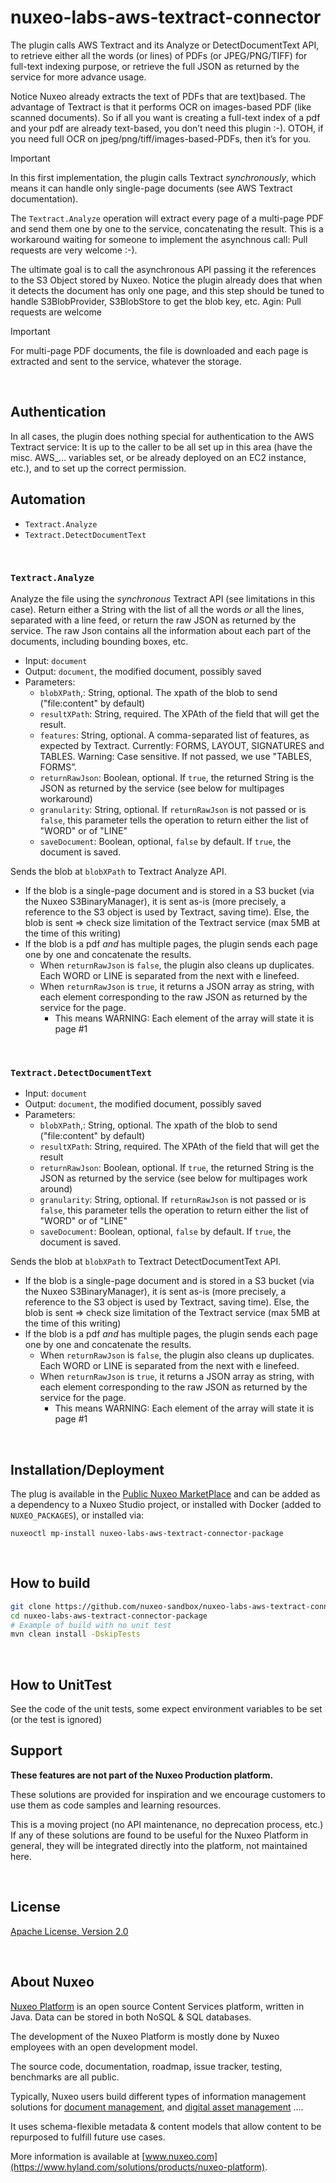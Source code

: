 # nuxeo-labs-aws-textract-connector

The plugin calls AWS Textract and its Analyze or DetectDocumentText API, to retrieve either all the words (or lines) of PDFs (or JPEG/PNG/TIFF) for full-text indexing purpose, or retrieve the full JSON as returned by the service for more advance usage.

Notice Nuxeo already extracts the text of PDFs that are text)based. The advantage of Textract is that it performs OCR on images-based PDF (like scanned documents). So if all you want is creating a full-text index of a pdf and your pdf are already text-based, you don’t need this plugin :-). OTOH, if you need full OCR on jpeg/png/tiff/images-based-PDFs, then it’s for you.

> [!IMPORTANT]
> In this first implementation, the plugin calls Textract _synchronously_, which means it can handle only single-page documents (see AWS Textract documentation).
>
> The `Textract.Analyze` operation will extract every page of a multi-page PDF and send them one by one to the service, concatenating the result. This is a workaround waiting for someone to implement the asynchnous call: Pull requests are very welcome :-).
>
> The ultimate goal is to call the asynchronous API passing it the references to the S3 Object stored by Nuxeo. Notice the plugin already does that when it detects the document has only one page, and this step should be tuned to handle S3BlobProvider, S3BlobStore to get the blob key, etc. Agin: Pull requests are welcome


> [!IMPORTANT]
> For multi-page PDF documents, the file is downloaded and each page is extracted and sent to the service, whatever the storage.


<br>

## Authentication

In all cases, the plugin does nothing special for authentication to the AWS Textract service: It is up to the caller to be all set up in this area (have the misc. AWS_... variables set, or be already deployed on an EC2 instance, etc.), and to set up the correct permission.


## Automation

* `Textract.Analyze`
* `Textract.DetectDocumentText`

<br>

### `Textract.Analyze`

Analyze the file using the _synchronous_ Textract API (see limitations in this case). Return either a String with the list of all the words _or_ all the lines, separated with a line feed, or return the raw JSON as returned by the service. The raw Json contains all the information about each part of the documents, including bounding boxes, etc.

* Input: `document`
* Output: `document`, the modified document, possibly saved
* Parameters:
  * `blobXPath`,: String, optional. The xpath of the blob to send ("file:content" by default)
  * `resultXPath`: String, required. The XPAth of the field that will get the result.
  * `features`: String, optional. A comma-separated list of features, as expected by Textract. Currently: FORMS, LAYOUT, SIGNATURES and TABLES. Warning: Case sensitive. If not passed, we use "TABLES, FORMS”.
  * `returnRawJson`: Boolean, optional. If `true`, the returned String is the JSON as returned by the service (see below for multipages workaround)
  * `granularity`: String, optional. If `returnRawJson` is not passed or is `false`,  this parameter tells the operation to return either the list of "WORD" or of "LINE"
  * `saveDocument`: Boolean, optional, `false` by default. If `true`, the document is saved.

Sends the blob at `blobXPath` to Textract Analyze API.

* If the blob is a single-page document and is stored in a S3 bucket (via the Nuxeo S3BinaryManager), it is sent as-is (more precisely, a reference to the S3 object is used by Textract, saving time). Else, the blob is sent => check size limitation of the Textract service (max 5MB at the time of this writing)
* If the blob is a pdf _and_ has multiple pages, the plugin sends each page one by one and concatenate the results.
  * When `returnRawJson` is `false`, the plugin also cleans up duplicates. Each WORD or LINE is separated from the next with e linefeed.
  * When `returnRawJson` is `true`, it returns a JSON array as string, with each element corresponding to the raw JSON as returned by the service for the page.
    * This means WARNING: Each element of the array will state it is page #1


<br>

### `Textract.DetectDocumentText`

* Input: `document`
* Output: `document`, the modified document, possibly saved
* Parameters:
  * `blobXPath`,: String, optional. The xpath of the blob to send ("file:content" by default)
  * `resultXPath`: String, required. The XPAth of the field that will get the result
  * `returnRawJson`: Boolean, optional. If `true`, the returned String is the JSON as returned by the service (see below for multipages work around)
  * `granularity`: String, optional. If `returnRawJson` is not passed or is `false`,  this parameter tells the operation to return either the list of "WORD" or of "LINE"
  * `saveDocument`: Boolean, optional, `false` by default. If `true`, the document is saved.


Sends the blob at `blobXPath` to Textract DetectDocumentText API.

* If the blob is a single-page document and is stored in a S3 bucket (via the Nuxeo S3BinaryManager), it is sent as-is (more precisely, a reference to the S3 object is used by Textract, saving time). Else, the blob is sent => check size limitation of the Textract service (max 5MB at the time of this writing)
* If the blob is a pdf _and_ has multiple pages, the plugin sends each page one by one and concatenate the results.
  * When `returnRawJson` is `false`, the plugin also cleans up duplicates. Each WORD or LINE is separated from the next with e linefeed.
  * When `returnRawJson` is `true`, it returns a JSON array as string, with each element corresponding to the raw JSON as returned by the service for the page.
    * This means WARNING: Each element of the array will state it is page #1

<br>


## Installation/Deployment
The plug is available in the [Public Nuxeo MarketPlace](https://connect.nuxeo.com/nuxeo/site/marketplace/package/nuxeo-labs-aws-textract-connector-package) and can be added as a dependency to a Nuxeo Studio project, or installed with Docker (added to `NUXEO_PACKAGES`), or installed via:

```
nuxeoctl mp-install nuxeo-labs-aws-textract-connector-package
```

<br>

## How to build
```bash
git clone https://github.com/nuxeo-sandbox/nuxeo-labs-aws-textract-connector
cd nuxeo-labs-aws-textract-connector-package
# Example of build with no unit test
mvn clean install -DskipTests
```

<br>

## How to UnitTest

See the code of the unit tests, some expect environment variables to be set (or the test is ignored)

## Support
**These features are not part of the Nuxeo Production platform.**

These solutions are provided for inspiration and we encourage customers to use them as code samples and learning
resources.

This is a moving project (no API maintenance, no deprecation process, etc.) If any of these solutions are found to be
useful for the Nuxeo Platform in general, they will be integrated directly into the platform, not maintained here.

<br>

## License
[Apache License, Version 2.0](http://www.apache.org/licenses/LICENSE-2.0.html)

<br>

## About Nuxeo
[Nuxeo Platform](https://www.hyland.com/solutions/products/nuxeo-platform) is an open source Content Services platform, written in Java. Data can be stored in both NoSQL & SQL
databases.

The development of the Nuxeo Platform is mostly done by Nuxeo employees with an open development model.

The source code, documentation, roadmap, issue tracker, testing, benchmarks are all public.

Typically, Nuxeo users build different types of information management solutions
for [document management](https://www.hyland.com/platform/content-management), 
and [digital asset management](https://www.hyland.com/platform/digital-asset-management) ....

It uses
schema-flexible metadata & content models that allow content to be repurposed to fulfill future use cases.

More information is available at [www.nuxeo.com](https://www.hyland.com/solutions/products/nuxeo-platform).
